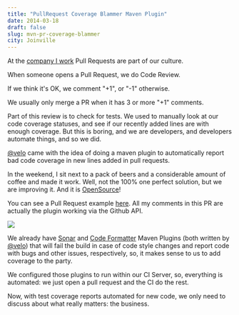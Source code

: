 ```yaml
---
title: "PullRequest Coverage Blammer Maven Plugin"
date: 2014-03-18
draft: false
slug: mvn-pr-coverage-blammer
city: Joinville
---
```


At the [company I work](http://github.com/ContaAzul) Pull Requests are part of our culture. 

When someone opens a Pull Request, we do Code Review. 

If we think it's OK, we comment "+1", or "-1" otherwise. 

We usually only merge a PR when it has 3 or more "+1" comments.

Part of this review is to check for tests. We used to manually look at our code coverage statuses, and see if our recently added lines are with enough coverage. But this is boring, and we are developers, and developers automate things, and so we did.

[@velo](http://github.com/velo) came with the idea of doing a maven plugin to automatically report bad code coverage in new lines added in pull requests. 

In the weekend, I sit next to a pack of beers and a considerable amount of coffee and made it work. Well, not the 100% one perfect solution, but we are improving it. And it is [OpenSource](https://github.com/caarlos0/coverage-maven-plugin)!

You can see a Pull Request example [here](https://github.com/caarlos0/coverage-maven-plugin/pull/16). All my comments in this PR are actually the plugin working via the Github API.

![](Untitled-fe7b8f08-9238-4534-abda-0036893496ad.png)

We already have [Sonar](http://lepaysmaudit.blogspot.com.br/2014/03/getting-pull-request-and-sonar-playing.html) and [Code Formatter](http://lepaysmaudit.blogspot.com.br/2014/03/one-formatter-to-rule-them-all.html) Maven Plugins (both written by [@velo](http://github.com/velo)) that will fail the build in case of code style changes and report code with bugs and other issues, respectively, so, it makes sense to us to add coverage to the party.

We configured those plugins to run within our CI Server, so, everything is automated: we just open a pull request and the CI do the rest.

Now, with test coverage reports automated for new code, we only need to discuss about what really matters: the business.